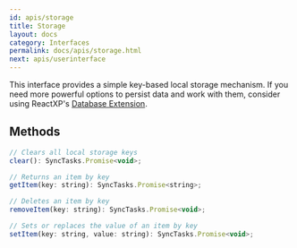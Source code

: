 ```yaml
---
id: apis/storage
title: Storage
layout: docs
category: Interfaces
permalink: docs/apis/storage.html
next: apis/userinterface
---
```


This interface provides a simple key-based local storage mechanism. If you need more powerful options to persist data and work with them, consider using ReactXP's [Database Extension](docs/extensions/database.html).

## Methods
``` javascript
// Clears all local storage keys
clear(): SyncTasks.Promise<void>;

// Returns an item by key
getItem(key: string): SyncTasks.Promise<string>;

// Deletes an item by key
removeItem(key: string): SyncTasks.Promise<void>;

// Sets or replaces the value of an item by key
setItem(key: string, value: string): SyncTasks.Promise<void>;
```

